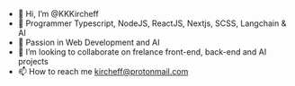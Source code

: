 - 👋 Hi, I’m @KKKircheff
- 👀 Programmer Typescript, NodeJS, ReactJS, Nextjs, SCSS, Langchain & AI
- 🌱 Passion in Web Development and AI 
- 💞️ I’m looking to collaborate on frelance front-end, back-end and AI projects
- 📫 How to reach me kircheff@protonmail.com

<!---
KKKircheff/KKKircheff is a ✨ special ✨ repository because its `README.md` (this file) appears on your GitHub profile.
You can click the Preview link to take a look at your changes.
--->
